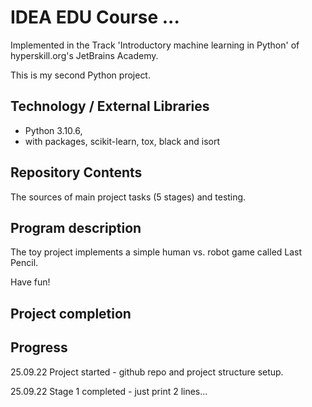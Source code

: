 # IDEA EDU Course ...

Implemented in the Track 'Introductory machine learning in Python' of hyperskill.org's JetBrains Academy.

This is my second Python project.

## Technology / External Libraries

- Python 3.10.6,
- with packages, scikit-learn, tox, black and isort

## Repository Contents

The sources of main project tasks (5 stages) and testing.

## Program description

The toy project implements a simple human vs. robot game called Last Pencil.

Have fun!

## Project completion

[//]: # (Project was completed on dd.mm.22.)

## Progress

25.09.22 Project started - github repo and project structure setup.

25.09.22 Stage 1 completed - just print 2 lines...

